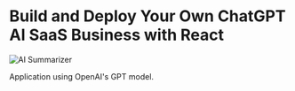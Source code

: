 # Build and Deploy Your Own ChatGPT AI SaaS Business with React
![AI Summarizer](https://i.ibb.co/NK12JG2/Thumbnail-26.png)

Application using OpenAI's GPT model.

